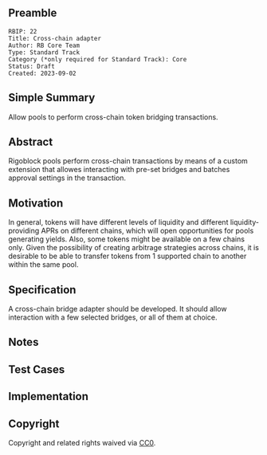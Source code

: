 ## Preamble

    RBIP: 22
    Title: Cross-chain adapter
    Author: RB Core Team
    Type: Standard Track
    Category (*only required for Standard Track): Core
    Status: Draft
    Created: 2023-09-02

## Simple Summary

Allow pools to perform cross-chain token bridging transactions.

## Abstract

Rigoblock pools perform cross-chain transactions by means of a custom extension that allowes interacting with pre-set bridges and batches approval settings in the transaction.

## Motivation

In general, tokens will have different levels of liquidity and different liquidity-providing APRs on different chains, which will open opportunities for pools generating yields.
Also, some tokens might be available on a few chains only. Given the possibility of creating arbitrage strategies across chains, it is desirable to be able to transfer tokens
from 1 supported chain to another within the same pool.


## Specification

A cross-chain bridge adapter should be developed. It should allow interaction with a few selected bridges, or all of them at choice.



## Notes


## Test Cases


## Implementation


## Copyright

Copyright and related rights waived via [CC0](https://creativecommons.org/publicdomain/zero/1.0/).
